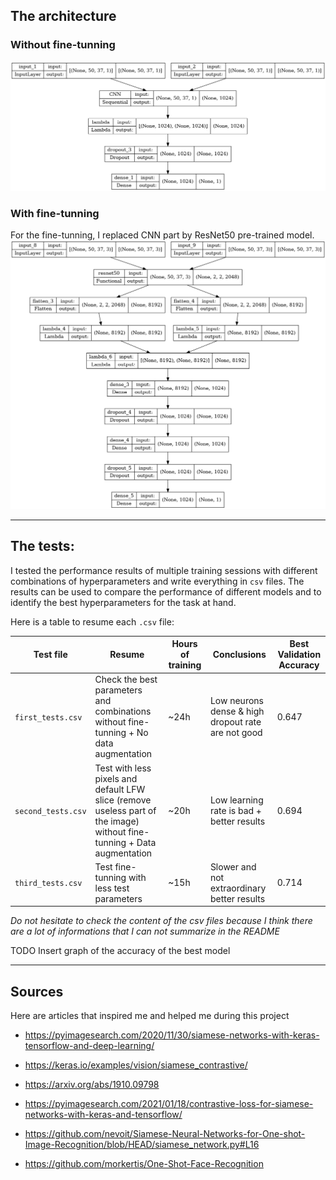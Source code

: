## The architecture

### **Without fine-tunning**

![Classic model](./classic_model.png)

### **With fine-tunning**

For the fine-tunning, I replaced CNN part by ResNet50 pre-trained model.
![Finetune model](./finetune_model.png)

---

## The tests:

I tested the performance results of multiple training sessions with different combinations of hyperparameters and write everything in `csv` files. The results can be used to compare the performance of different models and to identify the best hyperparameters for the task at hand.

Here is a table to resume each `.csv` file:

| Test file  | Resume | Hours of training | Conclusions | Best Validation Accuracy |
| ------------- | ------------- | ------------- | ------------- | ------------- |
| `first_tests.csv`  | Check the best parameters and combinations without fine-tunning + No data augmentation | ~24h | Low neurons dense & high dropout rate are not good | 0.647 |
| `second_tests.csv`  | Test with less pixels and default LFW slice (remove useless part of the image) without fine-tunning + Data augmentation | ~20h | Low learning rate is bad + better results | 0.694 |
| `third_tests.csv`  | Test fine-tunning with less test parameters | ~15h | Slower and not extraordinary better results | 0.714 |

*Do not hesitate to check the content of the csv files because I think there are a lot of informations that I can not summarize in the README*

TODO Insert graph of the accuracy of the best model

---

## Sources

Here are articles that inspired me and helped me during this project

* https://pyimagesearch.com/2020/11/30/siamese-networks-with-keras-tensorflow-and-deep-learning/

* https://keras.io/examples/vision/siamese_contrastive/

* https://arxiv.org/abs/1910.09798

* https://pyimagesearch.com/2021/01/18/contrastive-loss-for-siamese-networks-with-keras-and-tensorflow/

* https://github.com/nevoit/Siamese-Neural-Networks-for-One-shot-Image-Recognition/blob/HEAD/siamese_network.py#L16

* https://github.com/morkertis/One-Shot-Face-Recognition

